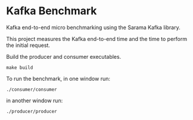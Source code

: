 # Kafka Benchmark
Kafka end-to-end micro benchmarking using the Sarama Kafka library.

This project measures the Kafka end-to-end time and the time to perform the initial request.


Build the producer and consumer executables.
```
make build
```

To run the benchmark, in one window run:
```
./consumer/consumer
```

in another window run:
```
./producer/producer
```
